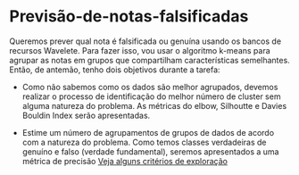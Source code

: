 # Previsão-de-notas-falsificadas
Queremos prever qual nota é falsificada ou genuína usando os bancos de recursos Wavelete. Para fazer isso, vou usar o algoritmo k-means para agrupar as notas em grupos que compartilham características semelhantes. Então, de antemão, tenho dois objetivos durante a tarefa: 

* Como não sabemos como os dados são melhor agrupados, devemos realizar o processo de identificação do melhor número de cluster sem alguma natureza do problema. As métricas do elbow, Silhoutte e Davies Bouldin Index serão apresentadas.

* Estime um número de agrupamentos de grupos de dados de acordo com a natureza do problema. Como temos classes verdadeiras de genuíno e falso (verdade fundamental), seremos apresentados a uma métrica de precisão
[Veja alguns critérios de exploração](https://github.com/wvanucci/Previs-o-de-notas-falsificadas/tree/main/recurso)
